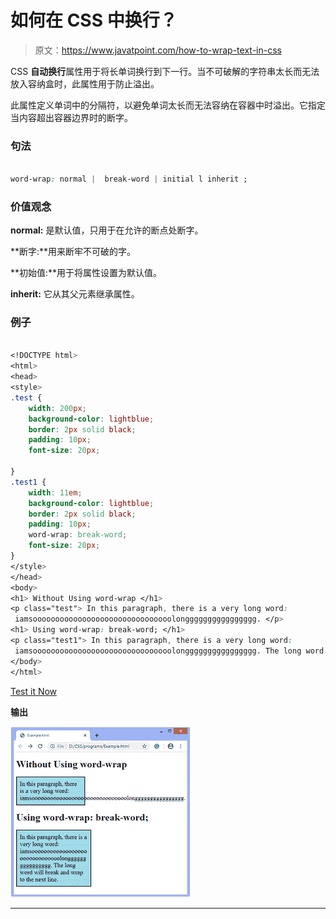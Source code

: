 # 如何在 CSS 中换行？

> 原文：<https://www.javatpoint.com/how-to-wrap-text-in-css>

CSS **自动换行**属性用于将长单词换行到下一行。当不可破解的字符串太长而无法放入容纳盒时，此属性用于防止溢出。

此属性定义单词中的分隔符，以避免单词太长而无法容纳在容器中时溢出。它指定当内容超出容器边界时的断字。

### 句法

```css

word-wrap: normal |  break-word | initial l inherit ;  

```

### 价值观念

**normal:** 是默认值，只用于在允许的断点处断字。

**断字:**用来断牢不可破的字。

**初始值:**用于将属性设置为默认值。

**inherit:** 它从其父元素继承属性。

### 例子

```css

<!DOCTYPE html>    
<html>    
<head>    
<style>     
.test {    
    width: 200px;    
    background-color: lightblue;     
    border: 2px solid black;    
    padding: 10px;  
    font-size: 20px;  

}  
.test1 {    
    width: 11em;    
    background-color: lightblue;     
    border: 2px solid black;    
    padding: 10px;    
    word-wrap: break-word;    
    font-size: 20px;  
}      
</style>    
</head>    
<body>  
<h1> Without Using word-wrap </h1>  
<p class="test"> In this paragraph, there is a very long word:    
 iamsooooooooooooooooooooooooooooooolongggggggggggggggg. </p>    
<h1> Using word-wrap: break-word; </h1>  
<p class="test1"> In this paragraph, there is a very long word:    
 iamsooooooooooooooooooooooooooooooolongggggggggggggggg. The long word will break and wrap to the next line. </p>    
</body>    
</html>  

```

[Test it Now](https://www.javatpoint.com/oprweb/test.jsp?filename=how-to-wrap-text-in-css1)

**输出**

![How to wrap text in CSS](img/85e7df37105698724ad76f84d2dab891.png)

* * *